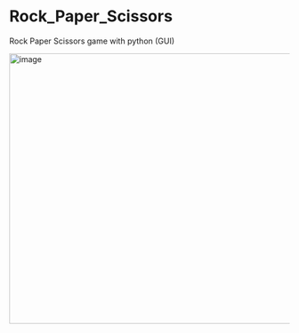 # Rock_Paper_Scissors
Rock Paper Scissors game with python (GUI)

<img width="762" height="487" alt="image" src="https://github.com/user-attachments/assets/b0c61139-72f6-46b6-b79e-b8a567356ea3" />
